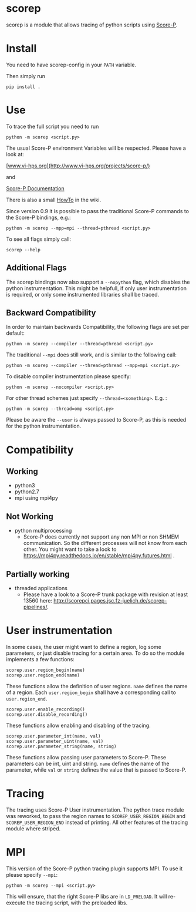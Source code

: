 # scorep
scorep is a module that allows tracing of python scripts using [Score-P](http://www.vi-hps.org/projects/score-p/).

# Install
You need to have scorep-config in your `PATH` variable.

Then simply run
```
pip install .
```
# Use

To trace the full script you need to run

```
python -m scorep <script.py>
```

The usual Score-P environment Variables will be respected. Please have a look at:

[www.vi-hps.org](http://www.vi-hps.org/projects/score-p/)

and

[Score-P Documentation](https://silc.zih.tu-dresden.de/scorep-current/pdf/scorep.pdf)

There is also a small [HowTo](https://github.com/score-p/scorep_binding_python/wiki) in the wiki.

Since version 0.9 it is possible to pass the traditional Score-P commands to the Score-P bindings, e.g.:

```
python -m scorep --mpp=mpi --thread=pthread <script.py>
```

To see all flags simply call:

```
scorep --help
```

## Additional Flags

The scorep bindings now also support a `--nopython` flag, which disables the python instrumentation.
This might be helpfull, if only user instrumentation is required, or only some instrumented libraries shall be traced.

## Backward Compatibility

In order to maintain backwards Compatibility, the following flags are set per default:

```
python -m scorep --compiler --thread=pthread <script.py>
```

The traditional `--mpi` does still work, and is similar to the following call:

```
python -m scorep --compiler --thread=pthread --mpp=mpi <script.py>
```

To disable compiler instrumentation please specify:

```
python -m scorep --nocompiler <script.py>
```

For other thread schemes just specify `--thread=<something>`. E.g. :

```
python -m scorep --thread=omp <script.py>
```

Please be aware the `--user` is always passed to Score-P, as this is needed for the python instrumentation.

# Compatibility
## Working
* python3 
* python2.7
* mpi using mpi4py

## Not Working
* python multiprocessing
    * Score-P does currently not support any non MPI or non SHMEM communication. So the different processes will not know from each other. You might want to take a look to https://mpi4py.readthedocs.io/en/stable/mpi4py.futures.html .

## Partially working
* threaded applications
    * Please have a look to a Score-P trunk package with revision at least 13560 here:
      http://scorepci.pages.jsc.fz-juelich.de/scorep-pipelines/.
    
# User instrumentation

In some cases, the user might want to define a region, log some parameters, or just disable tracing for a certain area. To do so the module implements a few functions:

```
scorep.user.region_begin(name)
scorep.user.region_end(name)
```

These functions allow the definition of user regions. `name` defines the name of a region. Each `user.region_begin` shall have a corresponding call to `user.region_end`.    


```
scorep.user.enable_recording()
scorep.user.disable_recording()
```

These functions allow enabling and disabling of the tracing.

```
scorep.user.parameter_int(name, val)
scorep.user.parameter_uint(name, val)
scorep.user.parameter_string(name, string)
```

These functions allow passing user parameters to Score-P. These parameters can be int, uint and string. `name` defines the name of the parameter, while `val` or `string` defines the value that is passed to Score-P. 

# Tracing
The tracing uses Score-P User instrumentation. The python trace module was reworked, to pass the region names to `SCOREP_USER_REGION_BEGIN` and `SCOREP_USER_REGION_END` instead of printing. All other features of the tracing module where striped.

# MPI

This version of the Score-P python tracing plugin supports MPI. To use it please specify `--mpi`:

```
python -m scorep --mpi <script.py>
```

This will ensure, that the right Score-P libs are in `LD_PRELOAD`. It will re-execute the tracing script, with the preloaded libs.
